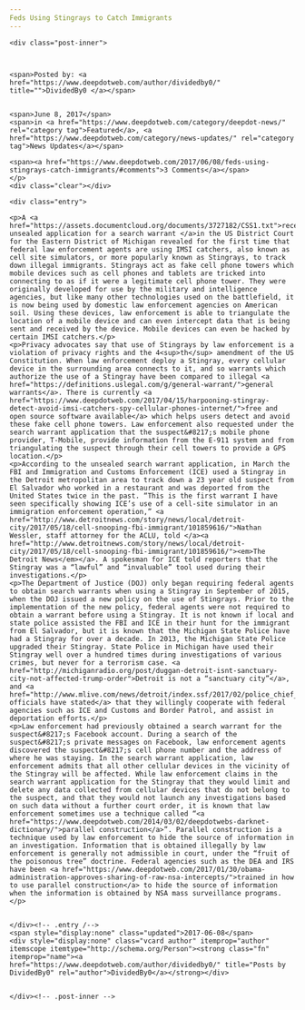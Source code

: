 ```yaml
---
Feds Using Stingrays to Catch Immigrants
---
```

<article class="post-listing post-20469 post type-post status-publish format-standard has-post-thumbnail hentry category-deepdot-news category-news-updates">
    
    <div class="post-inner">
    
    
        
    <span>Posted by: <a href="https://www.deepdotweb.com/author/dividedby0/" title="">DividedBy0 </a></span>
    
    
    <span>June 8, 2017</span>
    <span>in <a href="https://www.deepdotweb.com/category/deepdot-news/" rel="category tag">Featured</a>, <a href="https://www.deepdotweb.com/category/news-updates/" rel="category tag">News Updates</a></span>
    
    <span><a href="https://www.deepdotweb.com/2017/06/08/feds-using-stingrays-catch-immigrants/#comments">3 Comments</a></span>
    </p>
    <div class="clear"></div>
    
    <div class="entry">
    
    <p>A <a href="https://assets.documentcloud.org/documents/3727182/CSS1.txt">recently unsealed application for a search warrant </a>in the US District Court for the Eastern District of Michigan revealed for the first time that federal law enforcement agents are using IMSI catchers, also known as cell site simulators, or more popularly known as Stingrays, to track down illegal immigrants. Stingrays act as fake cell phone towers which mobile devices such as cell phones and tablets are tricked into connecting to as if it were a legitimate cell phone tower. They were originally developed for use by the military and intelligence agencies, but like many other technologies used on the battlefield, it is now being used by domestic law enforcement agencies on American soil. Using these devices, law enforcement is able to triangulate the location of a mobile device and can even intercept data that is being sent and received by the device. Mobile devices can even be hacked by certain IMSI catchers.</p>
    <p>Privacy advocates say that use of Stingrays by law enforcement is a violation of privacy rights and the 4<sup>th</sup> amendment of the US Constitution. When law enforcement deploy a Stingray, every cellular device in the surrounding area connects to it, and so warrants which authorize the use of a Stingray have been compared to illegal <a href="https://definitions.uslegal.com/g/general-warrant/">general warrants</a>. There is currently <a href="https://www.deepdotweb.com/2017/04/15/harpooning-stingray-detect-avoid-imsi-catchers-spy-cellular-phones-internet/">free and open source software available</a> which helps users detect and avoid these fake cell phone towers. Law enforcement also requested under the search warrant application that the suspect&#8217;s mobile phone provider, T-Mobile, provide information from the E-911 system and from triangulating the suspect through their cell towers to provide a GPS location.</p>
    <p>According to the unsealed search warrant application, in March the FBI and Immigration and Customs Enforcement (ICE) used a Stingray in the Detroit metropolitan area to track down a 23 year old suspect from El Salvador who worked in a restaurant and was deported from the United States twice in the past. “This is the first warrant I have seen specifically showing ICE’s use of a cell-site simulator in an immigration enforcement operation,” <a href="http://www.detroitnews.com/story/news/local/detroit-city/2017/05/18/cell-snooping-fbi-immigrant/101859616/">Nathan Wessler, staff attorney for the ACLU, told </a><a href="http://www.detroitnews.com/story/news/local/detroit-city/2017/05/18/cell-snooping-fbi-immigrant/101859616/"><em>The Detroit News</em></a>. A spokesman for ICE told reporters that the Stingray was a “lawful” and “invaluable” tool used during their investigations.</p>
    <p>The Department of Justice (DOJ) only began requiring federal agents to obtain search warrants when using a Stingray in September of 2015, when the DOJ issued a new policy on the use of Stingrays. Prior to the implementation of the new policy, federal agents were not required to obtain a warrant before using a Stingray. It is not known if local and state police assisted the FBI and ICE in their hunt for the immigrant from El Salvador, but it is known that the Michigan State Police have had a Stingray for over a decade. In 2013, the Michigan State Police upgraded their Stingray. State Police in Michigan have used their Stingray well over a hundred times during investigations of various crimes, but never for a terrorism case. <a href="http://michiganradio.org/post/duggan-detroit-isnt-sanctuary-city-not-affected-trump-order">Detroit is not a “sanctuary city”</a>, and <a href="http://www.mlive.com/news/detroit/index.ssf/2017/02/police_chief_says_detroit_is_n.html">local officials have stated</a> that they willingly cooperate with federal agencies such as ICE and Customs and Border Patrol, and assist in deportation efforts.</p>
    <p>Law enforcement had previously obtained a search warrant for the suspect&#8217;s Facebook account. During a search of the suspect&#8217;s private messages on Facebook, law enforcement agents discovered the suspect&#8217;s cell phone number and the address of where he was staying. In the search warrant application, law enforcement admits that all other cellular devices in the vicinity of the Stingray will be affected. While law enforcement claims in the search warrant application for the Stingray that they would limit and delete any data collected from cellular devices that do not belong to the suspect, and that they would not launch any investigations based on such data without a further court order, it is known that law enforcement sometimes use a technique called “<a href="https://www.deepdotweb.com/2014/03/02/deepdotwebs-darknet-dictionary/">parallel construction</a>”. Parallel construction is a technique used by law enforcement to hide the source of information in an investigation. Information that is obtained illegally by law enforcement is generally not admissible in court, under the “fruit of the poisonous tree” doctrine. Federal agencies such as the DEA and IRS have been <a href="https://www.deepdotweb.com/2017/01/30/obama-administration-approves-sharing-of-raw-nsa-intercepts/">trained in how to use parallel construction</a> to hide the source of information when the information is obtained by NSA mass surveillance programs.</p>
    
    
    </div><!-- .entry /-->
    <span style="display:none" class="updated">2017-06-08</span>
    <div style="display:none" class="vcard author" itemprop="author" itemscope itemtype="http://schema.org/Person"><strong class="fn" itemprop="name"><a href="https://www.deepdotweb.com/author/dividedby0/" title="Posts by DividedBy0" rel="author">DividedBy0</a></strong></div>
    
    
    </div><!-- .post-inner -->
</article><!-- .post-listing -->

